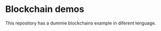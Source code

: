 Blockchain demos
=================

This repository has a dummie blockchains example in diferent lenguage.
